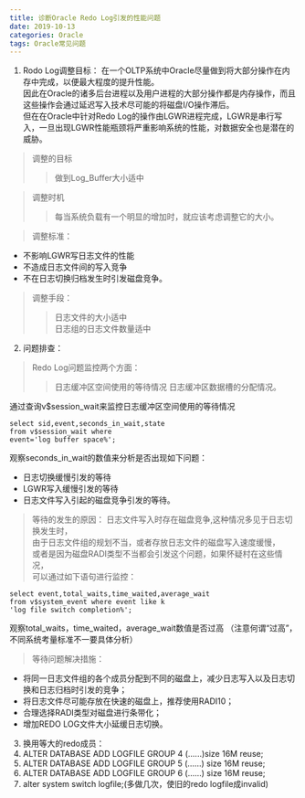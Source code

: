 ```yaml
---
title: 诊断Oracle Redo Log引发的性能问题
date: 2019-10-13
categories: Oracle
tags: Oracle常见问题
---
```



1. Rodo Log调整目标：
在一个OLTP系统中Oracle尽量做到将大部分操作在内存中完成，以便最大程度的提升性能。   
因此在Oracle的诸多后台进程以及用户进程的大部分操作都是内存操作，而且这些操作会通过延迟写入技术尽可能的将磁盘I/O操作滞后。  
但在在Oracle中针对Redo Log的操作由LGWR进程完成，LGWR是串行写入，一旦出现LGWR性能瓶颈将严重影响系统的性能，对数据安全也是潜在的威胁。  

> 调整的目标
> > 做到Log_Buffer大小适中  

> 调整时机
> > 每当系统负载有一个明显的增加时，就应该考虑调整它的大小。  

> 调整标准：
* 不影响LGWR写日志文件的性能
* 不造成日志文件间的写入竞争
* 不在日志切换归档发生时引发磁盘竞争。  

> 调整手段：  
> > 日志文件的大小适中  
> > 日志组的日志文件数量适中

2. 问题排查：  

> Redo Log问题监控两个方面：
> > 日志缓冲区空间使用的等待情况
> > 日志缓冲区数据槽的分配情况。

通过查询v$session_wait来监控日志缓冲区空间使用的等待情况
```shell
select sid,event,seconds_in_wait,state
from v$session_wait where
event='log buffer space%';
```
观察seconds_in_wait的数值来分析是否出现如下问题：
* 日志切换缓慢引发的等待
* LGWR写入缓慢引发的等待
* 日志文件写入引起的磁盘竞争引发的等待。

> 等待的发生的原因：
日志文件写入时存在磁盘竞争,这种情况多见于日志切换发生时，  
由于日志文件组的规划不当，或者存放日志文件的磁盘写入速度缓慢，  
或者是因为磁盘RADI类型不当都会引发这个问题，如果怀疑村在这些情况，  
可以通过如下语句进行监控：
```shell
select event,total_waits,time_waited,average_wait 
from v$system_event where event like k
'log file switch completion%';
```
观察total_waits，time_waited，average_wait数值是否过高
（注意何谓“过高”，不同系统考量标准不一要具体分析）  
> 等待问题解决措施：
* 将同一日志文件组的各个成员分配到不同的磁盘上，减少日志写入以及日志切换和日志归档时引发的竞争；
* 将日志文件尽可能存放在快速的磁盘上，推荐使用RADI10；
* 合理选择RADI类型对磁盘进行条带化；
* 增加REDO LOG文件大小延缓日志切换。



3. 换用等大的redo成员：
1. ALTER DATABASE ADD LOGFILE GROUP 4 (......)size 16M reuse;
2. ALTER DATABASE ADD LOGFILE GROUP 5 (......) size 16M reuse;
3. ALTER DATABASE ADD LOGFILE GROUP 6 (......) size 16M reuse;
4. alter system switch logfile;(多做几次，使旧的redo logfile成invalid)